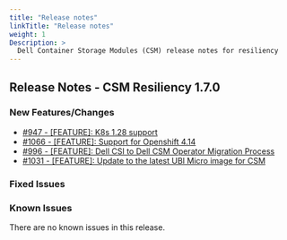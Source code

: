 ```yaml
---
title: "Release notes"
linkTitle: "Release notes"
weight: 1
Description: >
  Dell Container Storage Modules (CSM) release notes for resiliency
---
```


## Release Notes - CSM Resiliency 1.7.0







### New Features/Changes

- [#947 - [FEATURE]: K8s 1.28 support ](https://github.com/dell/csm/issues/947)
- [#1066 - [FEATURE]: Support for Openshift 4.14](https://github.com/dell/csm/issues/1066)
- [#996 - [FEATURE]: Dell CSI to Dell CSM Operator Migration Process](https://github.com/dell/csm/issues/996)
- [#1031 - [FEATURE]: Update to the latest UBI Micro image for CSM](https://github.com/dell/csm/issues/1031)

### Fixed Issues


### Known Issues

There are no known issues in this release.
